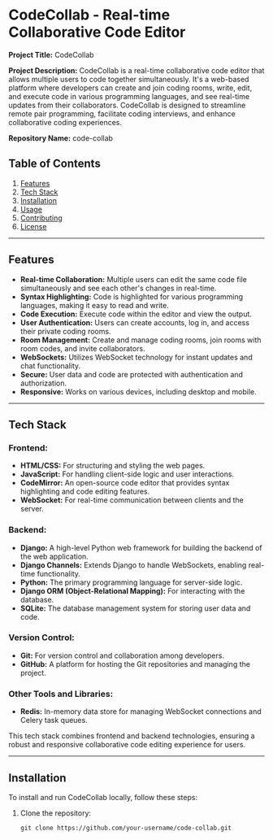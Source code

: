 # CodeCollab - Real-time Collaborative Code Editor

**Project Title:** CodeCollab

**Project Description:** CodeCollab is a real-time collaborative code editor that allows multiple users to code together simultaneously. It's a web-based platform where developers can create and join coding rooms, write, edit, and execute code in various programming languages, and see real-time updates from their collaborators. CodeCollab is designed to streamline remote pair programming, facilitate coding interviews, and enhance collaborative coding experiences.

**Repository Name:** code-collab

## Table of Contents

1. [Features](#features)
2. [Tech Stack](#tech-stack)
3. [Installation](#installation)
4. [Usage](#usage)
5. [Contributing](#contributing)
6. [License](#license)

---

## Features

- **Real-time Collaboration:** Multiple users can edit the same code file simultaneously and see each other's changes in real-time.
- **Syntax Highlighting:** Code is highlighted for various programming languages, making it easy to read and write.
- **Code Execution:** Execute code within the editor and view the output.
- **User Authentication:** Users can create accounts, log in, and access their private coding rooms.
- **Room Management:** Create and manage coding rooms, join rooms with room codes, and invite collaborators.
- **WebSockets:** Utilizes WebSocket technology for instant updates and chat functionality.
- **Secure:** User data and code are protected with authentication and authorization.
- **Responsive:** Works on various devices, including desktop and mobile.

---

## Tech Stack

### Frontend:

- **HTML/CSS:** For structuring and styling the web pages.
- **JavaScript:** For handling client-side logic and user interactions.
- **CodeMirror:** An open-source code editor that provides syntax highlighting and code editing features.
- **WebSocket:** For real-time communication between clients and the server.

### Backend:

- **Django:** A high-level Python web framework for building the backend of the web application.
- **Django Channels:** Extends Django to handle WebSockets, enabling real-time functionality.
- **Python:** The primary programming language for server-side logic.
- **Django ORM (Object-Relational Mapping):** For interacting with the database.
- **SQLite:** The database management system for storing user data and code.

### Version Control:

- **Git:** For version control and collaboration among developers.
- **GitHub:** A platform for hosting the Git repositories and managing the project.

### Other Tools and Libraries:

- **Redis:** In-memory data store for managing WebSocket connections and Celery task queues.

This tech stack combines frontend and backend technologies, ensuring a robust and responsive collaborative code editing experience for users.

---

## Installation

To install and run CodeCollab locally, follow these steps:

1. Clone the repository:
   ```shell
   git clone https://github.com/your-username/code-collab.git
